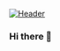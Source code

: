 [![Header](https://raw.githubusercontent.com/MartinHeinz/khansaad1275/khansaad1275/readme_header.png "Header")](https://media.tenor.com/images/93350caafa4d45ffdb3acdae690def26/tenor.gif)

### Hi there 👋

<!--
**khansaad1275/khansaad1275** is a ✨ _special_ ✨ repository because its `README.md` (this file) appears on your GitHub profile.

Here are some ideas to get you started:

- 🔭 I’m currently working on ...
- 🌱 I’m currently learning ...
- 👯 I’m looking to collaborate on ...
- 🤔 I’m looking for help with ...
- 💬 Ask me about ...
- 📫 How to reach me: ...
- 😄 Pronouns: ...
- ⚡ Fun fact: ...
-->
